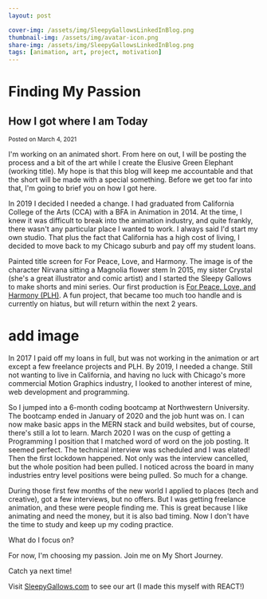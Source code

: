 ```yaml
---
layout: post

cover-img: /assets/img/SleepyGallowsLinkedInBlog.png
thumbnail-img: /assets/img/avatar-icon.png
share-img: /assets/img/SleepyGallowsLinkedInBlog.png
tags: [animation, art, project, motivation]
---
```

# Finding My Passion
## How I got where I am Today
<small>Posted on March 4, 2021</small>

I'm working on an animated short. From here on out, I will be posting the process and a bit of the art while I create the Elusive Green Elephant (working title). My hope is that this blog will keep me accountable and that the short will be made with a special something. Before we get too far into that, I'm going to brief you on how I got here.

In 2019 I decided I needed a change. I had graduated from California College of the Arts (CCA) with a BFA in Animation in 2014. At the time, I knew it was difficult to break into the animation industry, and quite frankly, there wasn't any particular place I wanted to work. I always said I'd start my own studio. That plus the fact that California has a high cost of living, I decided to move back to my Chicago suburb and pay off my student loans.

Painted title screen for For Peace, Love, and Harmony. The image is of the character Nirvana sitting a Magnolia flower stem
In 2015, my sister Crystal (she's a great illustrator and comic artist) and I started the Sleepy Gallows to make shorts and mini series. Our first production is [For Peace, Love, and Harmony (PLH)](https://sleepygallows.com/Animation/originals/plh). A fun project, that became too much too handle and is currently on hiatus, but will return within the next 2 years.
# add image

In 2017 I paid off my loans in full, but was not working in the animation or art except a few freelance projects and PLH. By 2019, I needed a change. Still not wanting to live in California, and having no luck with Chicago's more commercial Motion Graphics industry, I looked to another interest of mine, web development and programming. 

So I jumped into a 6-month coding bootcamp at Northwestern University. The bootcamp ended in January of 2020 and the job hunt was on. I can now make basic apps in the MERN stack and build websites, but of course, there's still a lot to learn. March 2020 I was on the cusp of getting a Programming I position that I matched word of word on the job posting. It seemed perfect. The technical interview was scheduled and I was elated! Then the first lockdown happened. Not only was the interview cancelled, but the whole position had been pulled. I noticed across the board in many industries entry level positions were being pulled. So much for a change.

During those first few months of the new world I applied to places (tech and creative), got a few interviews, but no offers. But I was getting freelance animation, and these were people finding me. This is great because I like animating and need the money, but it is also bad timing. Now I don't have the time to study and keep up my coding practice.

What do I focus on?

For now, I'm choosing my passion. Join me on My Short Journey.

Catch ya next time!



Visit [SleepyGallows.com](https://sleepygallows.com) to see our art (I made this myself with REACT!)